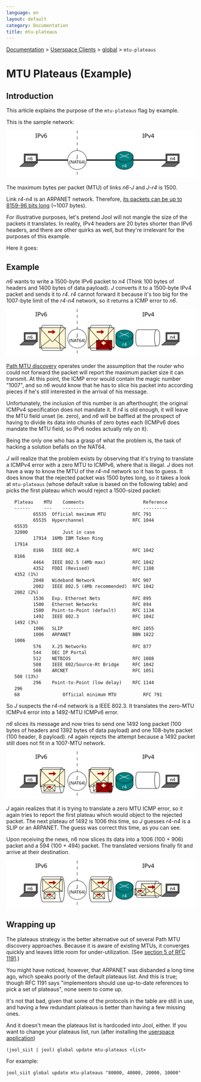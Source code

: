 ```yaml
---
language: en
layout: default
category: Documentation
title: mtu-plateaus
---
```


[Documentation](documentation.html) > [Userspace Clients](documentation.html#userspace-clients) > [global](usr-flags-global.html) > `mtu-plateaus`

# MTU Plateaus (Example)

## Introduction

This article explains the purpose of the `mtu-plateaus` flag by example.

This is the sample network:

![Fig.1 - Network](../images/plateaus-network.svg)

The maximum bytes per packet (MTU) of links _n6-J_ and _J-r4_ is 1500.

Link _r4-n4_ is an ARPANET network. Therefore, [its packets can be up to 8159-96 bits long](https://en.wikipedia.org/wiki/BBN_Report_1822) (~1007 bytes).

For illustrative purposes, let's pretend Jool will not mangle the size of the packets it translates. In reality, IPv4 headers are 20 bytes shorter than IPv6 headers, and there are other quirks as well, but they're irrelevant for the purposes of this example.

Here it goes:

## Example

_n6_ wants to write a 1500-byte IPv6 packet to _n4_ (Think 100 bytes of headers and 1400 bytes of data payload). _J_ converts it to a 1500-byte IPv4 packet and sends it to _r4_. _r4_ cannot forward it because it's too big for the 1007-byte limit of the _r4-n4_ network, so it returns a ICMP error to _n6_.

![Fig.2 - Attempt 1](../images/plateaus-attempt1.svg)

<a href="http://en.wikipedia.org/wiki/Path_MTU_Discovery" target="_blank">Path MTU discovery</a> operates under the assumption that the router who could not forward the packet will report the maximum packet size it can transmit. At this point, the ICMP error would contain the magic number "1007", and so _n6_ would know that he has to slice his packet into according pieces if he's still interested in the arrival of his message.

Unfortunately, the inclusion of this number is an afterthought; the original ICMPv4 specification does not mandate it. If _r4_ is old enough, it will leave the MTU field unset (ie. zero), and _n6_ will be baffled at the prospect of having to divide its data into chunks of zero bytes each (ICMPv6 does mandate the MTU field, so IPv6 nodes actually rely on it).

Being the only one who has a grasp of what the problem is, the task of hacking a solution befalls on the NAT64.

_J_ will realize that the problem exists by observing that it's trying to translate a ICMPv4 error with a zero MTU to ICMPv6, where that is illegal. _J_ does not have a way to know the MTU of the _r4-n4_ network so it has to guess. It does know that the rejected packet was 1500 bytes long, so it takes a look at `mtu-plateaus` (whose default value is based on the following table) and picks the first plateau which would reject a 1500-sized packet:

	   Plateau    MTU    Comments                      Reference
	   ------     ---    --------                      ---------
		      65535  Official maximum MTU          RFC 791
		      65535  Hyperchannel                  RFC 1044
	   65535
	   32000             Just in case
		      17914  16Mb IBM Token Ring
	   17914
		      8166   IEEE 802.4                    RFC 1042
	   8166
		      4464   IEEE 802.5 (4Mb max)          RFC 1042
		      4352   FDDI (Revised)                RFC 1188
	   4352 (1%)
		      2048   Wideband Network              RFC 907
		      2002   IEEE 802.5 (4Mb recommended)  RFC 1042
	   2002 (2%)
		      1536   Exp. Ethernet Nets            RFC 895
		      1500   Ethernet Networks             RFC 894
		      1500   Point-to-Point (default)      RFC 1134
		      1492   IEEE 802.3                    RFC 1042
	   1492 (3%)
		      1006   SLIP                          RFC 1055
		      1006   ARPANET                       BBN 1822
	   1006
		      576    X.25 Networks                 RFC 877
		      544    DEC IP Portal
		      512    NETBIOS                       RFC 1088
		      508    IEEE 802/Source-Rt Bridge     RFC 1042
		      508    ARCNET                        RFC 1051
	   508 (13%)
		      296    Point-to-Point (low delay)    RFC 1144
	   296
	   68                Official minimum MTU          RFC 791

So _J_ suspects the _r4-n4_ network is a IEEE 802.3. It translates the zero-MTU ICMPv4 error into a 1492-MTU ICMPv6 error.

_n6_ slices its message and now tries to send one 1492 long packet (100 bytes of headers and 1392 bytes of data payload) and one 108-byte packet (100 header, 8 payload). _r4_ again rejects the attempt because a 1492 packet still does not fit in a 1007-MTU network.

![Fig.3 - Attempt 2](../images/plateaus-attempt2.svg)

_J_ again realizes that it is trying to translate a zero MTU ICMP error, so it again tries to report the first plateau which would object to the rejected packet. The next plateau of 1492 is 1006 this time, so _J_ guesses _r4-n4_ is a SLIP or an ARPANET. The guess was correct this time, as you can see.

Upon receiving the news, n6 now slices its data into a 1006 (100 + 906) packet and a 594 (100 + 494) packet. The translated versions finally fit and arrive at their destination.

![Fig.4 - Attempt 3](../images/plateaus-attempt3.svg)

## Wrapping up

The plateaus strategy is the better alternative out of several Path MTU discovery approaches. Because it is aware of existing MTUs, it converges quickly and leaves little room for under-utilization. (See <a href="http://tools.ietf.org/html/rfc1191#section-5" target="_blank">section 5 of RFC 1191</a>.)

You might have noticed, however, that ARPANET was disbanded a long time ago, which speaks poorly of the default plateaus list. And this is true; though RFC 1191 says "implementors should use up-to-date references to pick a set of plateaus", none seem to come up.

It's not that bad, given that some of the protocols in the table are still in use, and having a few redundant plateaus is better than having a few missing ones.

And it doesn't mean the plateaus list is hardcoded into Jool, either. If you want to change your plateaus list, run (after installing the [userspace application](install-usr.html))

	(jool_siit | jool) global update mtu-plateaus <list>

For example:

	jool_siit global update mtu-plateaus "80000, 40000, 20000, 10000"

